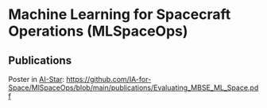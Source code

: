 # Machine Learning for Spacecraft Operations (MLSpaceOps)

## Publications

Poster in [AI-Star](https://www.aistar.esa.int/): https://github.com/IA-for-Space/MlSpaceOps/blob/main/publications/Evaluating_MBSE_ML_Space.pdf
